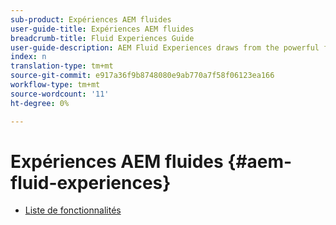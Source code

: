 ```yaml
---
sub-product: Expériences AEM fluides
user-guide-title: Expériences AEM fluides
breadcrumb-title: Fluid Experiences Guide
user-guide-description: AEM Fluid Experiences draws from the powerful feature sets of AEM Sites, AEM Dynamic Media, and AEM Assets to provide a robust solution for headless content delivery.
index: n
translation-type: tm+mt
source-git-commit: e917a36f9b8748080e9ab770a7f58f06123ea166
workflow-type: tm+mt
source-wordcount: '11'
ht-degree: 0%

---
```



# Expériences AEM fluides {#aem-fluid-experiences}

+ [Liste de fonctionnalités](/help/fluid-experiences/feature-list.md)